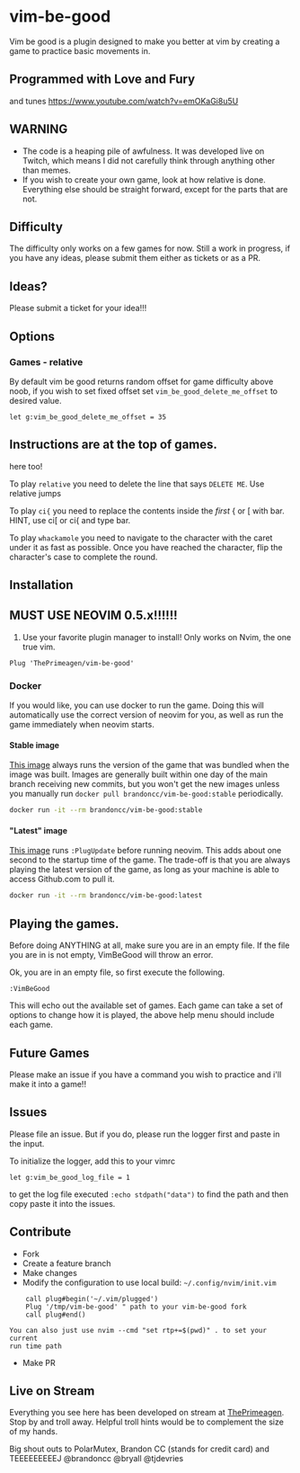 # vim-be-good

Vim be good is a plugin designed to make you better at vim by creating a game
to practice basic movements in.

## Programmed with Love and Fury

and tunes https://www.youtube.com/watch?v=emOKaGi8u5U

## WARNING

-   The code is a heaping pile of awfulness. It was developed live on Twitch,
    which means I did not carefully think through anything other than memes.
-   If you wish to create your own game, look at how relative is done.
    Everything else should be straight forward, except for the parts that are
    not.

## Difficulty

The difficulty only works on a few games for now. Still a work in progress,
if you have any ideas, please submit them either as tickets or as a PR.

## Ideas?

Please submit a ticket for your idea!!!

## Options

### Games - relative

By default vim be good returns random offset for game difficulty above noob, if
you wish to set fixed offset set `vim_be_good_delete_me_offset` to desired
value.

`let g:vim_be_good_delete_me_offset = 35`

## Instructions are at the top of games.

here too!

To play `relative` you need to delete the line that
says `DELETE ME`. Use relative jumps

To play `ci{` you need to replace the contents
inside the _first_ { or [ with bar. HINT, use ci[
or ci{ and type bar.

To play `whackamole` you need to navigate to the character with the caret under
it as fast as possible. Once you have reached the character, flip the
character's case to complete the round.

## Installation

## MUST USE NEOVIM 0.5.x!!!!!!

1. Use your favorite plugin manager to install! Only works on Nvim, the one true
   vim.

```viml
Plug 'ThePrimeagen/vim-be-good'
```

### Docker

If you would like, you can use docker to run the game. Doing this will
automatically use the correct version of neovim for you, as well as run the
game immediately when neovim starts.

#### Stable image

[This image](https://github.com/brandoncc/docker-vim-be-good/blob/master/stable/Dockerfile) always runs the version of the game that was bundled when the image
was built. Images are generally built within one day of the main branch
receiving new commits, but you won't get the new images unless you manually run
`docker pull brandoncc/vim-be-good:stable` periodically.

```bash
docker run -it --rm brandoncc/vim-be-good:stable
```

#### "Latest" image

[This image](https://github.com/brandoncc/docker-vim-be-good/blob/master/latest/Dockerfile) runs `:PlugUpdate` before running neovim. This adds about one second
to the startup time of the game. The trade-off is that you are always playing
the latest version of the game, as long as your machine is able to access
Github.com to pull it.

```bash
docker run -it --rm brandoncc/vim-be-good:latest
```

## Playing the games.

Before doing ANYTHING at all, make sure you are in an empty file. If the file
you are in is not empty, VimBeGood will throw an error.

Ok, you are in an empty file, so first execute the following.

```viml
:VimBeGood
```

This will echo out the available set of games. Each game can take a set of
options to change how it is played, the above help menu should include each game.

## Future Games

Please make an issue if you have a command you wish to practice and i'll make
it into a game!!

## Issues

Please file an issue. But if you do, please run the logger first and paste in
the input.

To initialize the logger, add this to your vimrc

```
let g:vim_be_good_log_file = 1
```

to get the log file executed `:echo stdpath("data")` to find the path and then
copy paste it into the issues.

## Contribute

-   Fork
-   Create a feature branch
-   Make changes
-   Modify the configuration to use local build:
    `~/.config/nvim/init.vim`

```
    call plug#begin('~/.vim/plugged')
    Plug '/tmp/vim-be-good' " path to your vim-be-good fork
    call plug#end()
```

    You can also just use nvim --cmd "set rtp+=$(pwd)" . to set your current
    run time path

-   Make PR

## Live on Stream

Everything you see here has been developed on stream at [ThePrimeagen](https://twitch.tv/ThePrimeagen).
Stop by and troll away. Helpful troll hints would be to complement the size of my hands.

Big shout outs to PolarMutex, Brandon CC (stands for credit card) and TEEEEEEEEEJ
@brandoncc @bryall @tjdevries

